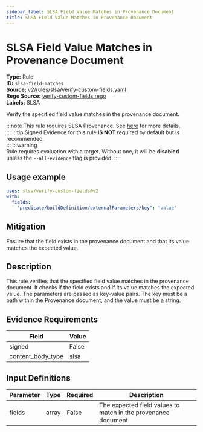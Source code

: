 ```yaml
---
sidebar_label: SLSA Field Value Matches in Provenance Document
title: SLSA Field Value Matches in Provenance Document
---  
```

# SLSA Field Value Matches in Provenance Document  
**Type:** Rule  
**ID:** `slsa-field-matches`  
**Source:** [v2/rules/slsa/verify-custom-fields.yaml](https://github.com/scribe-public/sample-policies/blob/main/v2/rules/slsa/verify-custom-fields.yaml)  
**Rego Source:** [verify-custom-fields.rego](https://github.com/scribe-public/sample-policies/blob/main/v2/rules/slsa/verify-custom-fields.rego)  
**Labels:** SLSA  

Verify the specified field value matches in the provenance document.

:::note 
This rule requires SLSA Provenance. See [here](/docs/valint/help/valint_slsa) for more details.  
::: 
:::tip 
Signed Evidence for this rule **IS NOT** required by default but is recommended.  
::: 
:::warning  
Rule requires evaluation with a target. Without one, it will be **disabled** unless the `--all-evidence` flag is provided.
::: 

## Usage example

```yaml
uses: slsa/verify-custom-fields@v2
with:
  fields:
    "predicate/buildDefinition/externalParameters/key": "value"
```

## Mitigation  
Ensure that the field exists in the provenance document and that its value matches the expected value.


## Description  
This rule verifies that the specified field value matches in the provenance document.
It checks if the field exists and if its value matches the expected value.
The parameters are passed as key-value pairs.
The key must be a path within the Provenance document, and the value must be a string.

## Evidence Requirements  
| Field | Value |
|-------|-------|
| signed | False |
| content_body_type | slsa |

## Input Definitions  
| Parameter | Type | Required | Description |
|-----------|------|----------|-------------|
| fields | array | False | The expected field values to match in the provenance document. |

